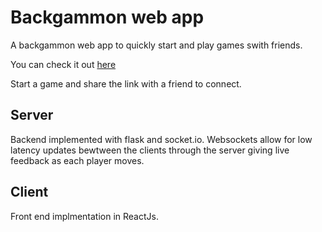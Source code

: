 # Backgammon web app

A backgammon web app to quickly start and play games swith friends. 

You can check it out [here](http://www.quickbackgammon.com/)

Start a game and share the link with a friend to connect.

## Server
Backend implemented with flask and socket.io. Websockets allow for low latency updates bewtween the clients through the server giving live feedback as each player moves.

## Client
Front end implmentation in ReactJs. 
